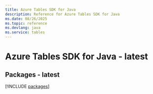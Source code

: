 ```yaml
---
title: Azure Tables SDK for Java
description: Reference for Azure Tables SDK for Java
ms.date: 08/26/2025
ms.topic: reference
ms.devlang: java
ms.service: tables
---
```

# Azure Tables SDK for Java - latest
## Packages - latest
[!INCLUDE [packages](tables-index.md)]